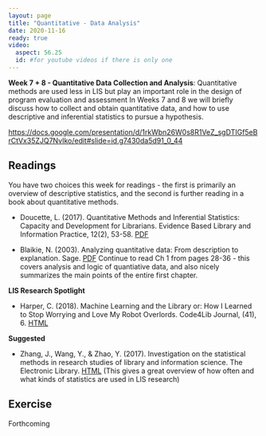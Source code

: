 ```yaml
---
layout: page
title: "Quantitative - Data Analysis"
date: 2020-11-16
ready: true
video:
  aspect: 56.25
  id: #for youtube videos if there is only one
---
```



**Week 7 + 8 - Quantitative Data Collection and Analysis**: Quantitative methods are used less in LIS but play an important role in the design of program evaluation and assessment In Weeks 7 and 8 we will briefly discuss how to collect and obtain quantitative data, and how to use descriptive and inferential statistics to pursue a hypothesis.

https://docs.google.com/presentation/d/1rkWbn26W0s8R1VeZ_sgDTIGf5eBrCtVx35ZJQ7NvIko/edit#slide=id.g7430da5d91_0_44

## Readings
You have two choices this week for readings - the first is primarily an overview of descriptive statistics, and the second is further reading in a book about quantitative methods.

- Doucette, L. (2017). Quantitative Methods and Inferential Statistics: Capacity and Development for Librarians. Evidence Based Library and Information Practice, 12(2), 53-58. [PDF](https://journals.library.ualberta.ca/eblip/index.php/EBLIP/article/view/28873/21388)

- Blaikie, N. (2003). Analyzing quantitative data: From description to explanation. Sage. [PDF](https://github.com/nniiicc/LIS-570-Au2020/raw/master/readings/Week6/Blaikie.pdf) Continue to read Ch 1 from pages 28-36 - this covers analysis and logic of quantiative data, and also nicely summarizes the main points of the entire first chapter.

**LIS Research Spotlight**
- Harper, C. (2018). Machine Learning and the Library or: How I Learned to Stop Worrying and Love My Robot Overlords. Code4Lib Journal, (41), 6. [HTML](https://journal.code4lib.org/articles/13671)

**Suggested**

- Zhang, J., Wang, Y., & Zhao, Y. (2017). Investigation on the statistical methods in research studies of library and information science. The Electronic Library. [HTML](https://www.emerald.com/insight/content/doi/10.1108/EL-02-2016-0042/full/html) (This gives a great overview of how often and what kinds of statistics are used in LIS research)

## Exercise
Forthcoming
